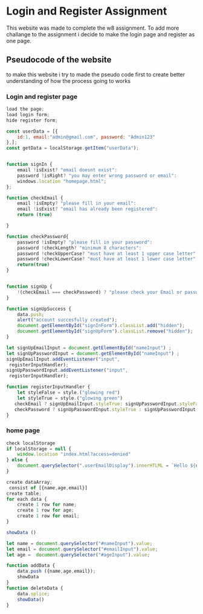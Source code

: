 # Login and Register Assignment

This website was made to complete the w8 assignment. To add more challange to the assignment i decide to make the login page and register as one page.

## Pseudocode of the website

to make this website i try to made the pseudo code first to create better understanding of how the process going to works

### Login and register page

```javascript
load the page;
load login form;
hide register form;

const userData = [{
    id:1, email:"admin@gmail.com", password: "Admin123"
},];
const getData = localStorage.getItem("userData");


function signIn {
    email !isExist? "email doesnt exist":
    password !isRight? "you may enter wrong password or email":
    windows.location "homepage.html";
};

function checkEmail {
    email !isEmpty? "please fill in your email":
    email !isExist? "email has already been registered":
    return (true)

}

function checkPassword{
    password !isEmpty? "please fill in your password":
    password !checkLength? "minimum 8 characters":
    password !checkUpperCase? "must have at least 1 upper case letter":
    password !checkLowerCase? "must have at least 1 lower case letter":
    return(true)
}


function signUp {
    !(checkEmail === checkPassword) ? "please check your Email or password" : signUpSuccess
}

function signUpSuccess {
    data.push;
    alert("account succesfully created");
    document.getElementById("signInForm").classList.add("hidden");
    document.getElementbyId("signUpForm").classList.remove("hidden");
}

let signUpEmailInput = document.getElementById("nameInput") ;
let signUpPasswordInput = document.getElementById("nameInput") ;
signUpEmailInput.addEventListener("input",
 registerInputHandler);
signUpPasswordInput.addEventListener("input",
 registerInputHandler);

function registerInputHandler {
    let styleFalse = style.("glowing red")
    let styleTrue = style.("glowing green")
   checkEmail ? signUpEmailInput.styleTrue: signUpPasswordInput.styleFalse;
   checkPassword ? signUpPasswordInput.styleTrue : signUpPasswordInput.styleFalse;
}
```

### home page

```javascript
check localStorage
if localStorage = null {
    window.location "index.html?access=denied"
} else {
    document.querySelector(".userEmailDisplay").innerHTLML = `Hello ${userEmail}`;
}

create dataArray;
 consist of [{name,age,email}]
create table;
for each data {
    create 1 row for name;
    create 1 row for age;
    create 1 row for email;
}

showData ()

let name = document.querySelector("#nameInput").value;
let email = document.querySelector("#emailInput").value;
let age =  document.querySelector("#ageInput").value;

function addData {
    data.push ({name,age,email});
    showData
}
function deleteData {
    data.splice;
    showData()
}

```
